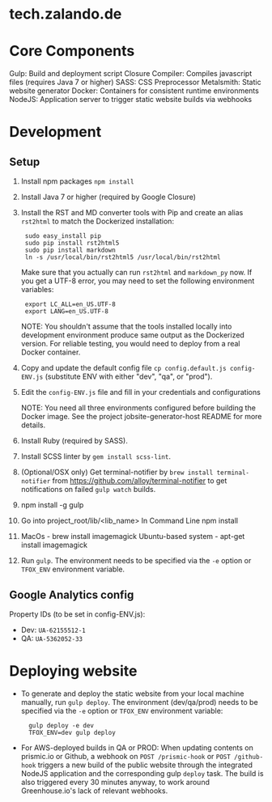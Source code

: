 # tech.zalando.de

# Core Components

Gulp: Build and deployment script
Closure Compiler: Compiles javascript files (requires Java 7 or higher)
SASS: CSS Preprocessor
Metalsmith: Static website generator
Docker: Containers for consistent runtime environments
NodeJS: Application server to trigger static website builds via webhooks



# Development

## Setup

1. Install npm packages `npm install`

2. Install Java 7 or higher (required by Google Closure)

3. Install the RST and MD converter tools with Pip and create an alias `rst2html`
   to match the Dockerized installation:

        sudo easy_install pip
        sudo pip install rst2html5
        sudo pip install markdown
        ln -s /usr/local/bin/rst2html5 /usr/local/bin/rst2html

   Make sure that you actually can run `rst2html` and `markdown_py` now. If you
   get a UTF-8 error, you may need to set the following environment variables:

        export LC_ALL=en_US.UTF-8
        export LANG=en_US.UTF-8

   NOTE: You shouldn't assume that the tools installed locally into development
   environment produce same output as the Dockerized version. For reliable
   testing, you would need to deploy from a real Docker container.

4. Copy and update the default config file `cp config.default.js config-ENV.js`
   (substitute ENV with either "dev", "qa", or "prod").

5. Edit the `config-ENV.js` file and fill in your credentials and configurations

   NOTE: You need all three environments configured before building the Docker
   image. See the project jobsite-generator-host README for more details.

6. Install Ruby (required by SASS).

7. Install SCSS linter by `gem install scss-lint`.

8. (Optional/OSX only) Get terminal-notifier by `brew install terminal-notifier`
   from https://github.com/alloy/terminal-notifier to get notifications on
   failed `gulp watch` builds.

9. npm install -g gulp

10. Go into project_root/lib/<lib_name>
In Command Line
npm install

11. MacOs - brew install imagemagick
Ubuntu-based system - apt-get install imagemagick

11. Run `gulp`. The environment needs to be specified via the `-e` option or
   `TFOX_ENV` environment variable.


## Google Analytics config

Property IDs (to be set in config-ENV.js):

- Dev: `UA-62155512-1`
- QA: `UA-5362052-33`



# Deploying website

- To generate and deploy the static website from your local machine manually,
  run `gulp deploy`. The environment (dev/qa/prod) needs to be specified via
  the `-e` option or `TFOX_ENV` environment variable:

        gulp deploy -e dev
        TFOX_ENV=dev gulp deploy

- For AWS-deployed builds in QA or PROD: When updating contents on prismic.io or
  Github, a webhook on `POST /prismic-hook` or `POST /github-hook` triggers a
  new build of the public website through the integrated NodeJS application and
  the corresponding gulp `deploy` task. The build is also triggered every 30
  minutes anyway, to work around Greenhouse.io's lack of relevant webhooks.
